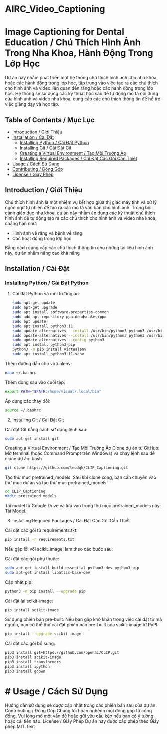 # AIRC_Video_Captioning

# Image Captioning for Dental Education / Chú Thích Hình Ảnh Trong Nha Khoa, Hành Động Trong Lớp Học

Dự án này nhằm phát triển một hệ thống chú thích hình ảnh cho nha khoa, hoặc các hành động trong lớp học, tập trung vào việc tạo ra các chú thích cho hình ảnh và video liên quan đến răng hoặc các hành động trong lớp học. Hệ thống sẽ sử dụng các kỹ thuật học sâu để tự động mô tả nội dung của hình ảnh và video nha khoa, cung cấp các chú thích thông tin để hỗ trợ việc giảng dạy và học tập.

## Table of Contents / Mục Lục
- [Introduction / Giới Thiệu](#introduction)
- [Installation / Cài Đặt](#installation)
  - [Installing Python / Cài Đặt Python](#installing-python)
  - [Installing Git / Cài Đặt Git](#installing-git)
  - [Creating a Virtual Environment / Tạo Môi Trường Ảo](#creating-a-virtual-environment)
  - [Installing Required Packages / Cài Đặt Các Gói Cần Thiết](#installing-required-packages)
- [Usage / Cách Sử Dụng](#usage)
- [Contributing / Đóng Góp](#contributing)
- [License / Giấy Phép](#license)

## Introduction / Giới Thiệu
Chú thích hình ảnh là một nhiệm vụ kết hợp giữa thị giác máy tính và xử lý ngôn ngữ tự nhiên để tạo ra các mô tả văn bản cho hình ảnh. Trong bối cảnh giáo dục nha khoa, dự án này nhằm áp dụng các kỹ thuật chú thích hình ảnh để tự động tạo ra các chú thích cho hình ảnh và video nha khoa, chẳng hạn như:

- Hình ảnh về răng và bệnh về răng
- Các hoạt động trong lớp học 

Bằng cách cung cấp các chú thích thông tin cho những tài liệu hình ảnh này, dự án nhằm nâng cao khả năng 

## Installation / Cài Đặt

### Installing Python / Cài Đặt Python
1. Cài đặt Python và môi trường ảo:

   ```bash
   sudo apt-get update
   sudo apt-get upgrade
   sudo apt install software-properties-common
   sudo add-apt-repository ppa:deadsnakes/ppa
   sudo apt update
   sudo apt install python3.11
   sudo update-alternatives --install /usr/bin/python3 python3 /usr/bin/python3.10 1
   sudo update-alternatives --install /usr/bin/python3 python3 /usr/bin/python3.11 2
   sudo update-alternatives --config python3
   sudo apt install python3-pip
   python3 -m pip install virtualenv
   sudo apt install python3.11-venv

Thêm đường dẫn cho virtualenv:
```sh
nano ~/.bashrc
```

Thêm dòng sau vào cuối tệp:
```sh
export PATH="$PATH:/home/visual/.local/bin"
```
Áp dụng các thay đổi:
```sh
source ~/.bashrc
```
2.  Installing Git / Cài Đặt Git

Cài đặt Git bằng cách sử dụng lệnh sau:
```sh
sudo apt-get install git
```

Creating a Virtual Environment / Tạo Môi Trường Ảo
Clone dự án từ GitHub:
Mở terminal (hoặc Command Prompt trên Windows) và chạy lệnh sau để clone dự án:
bash
```sh
git clone https://github.com/leodqk/CLIP_Captioning.git
```
Tạo thư mục pretrained_models:
Sau khi clone xong, bạn cần chuyển vào thư mục dự án và tạo thư mục pretrained_models:

```sh
cd CLIP_Captioning
mkdir pretrained_models
```

Tải model từ Google Drive và lưu vào trong thư mục pretrained_models này: Tải Model.

3. Installing Required Packages / Cài Đặt Các Gói Cần Thiết

Cài đặt các gói từ requirements.txt:
```sh
pip install -r requirements.txt
```
Nếu gặp lỗi với scikit_image, làm theo các bước sau:

Cài đặt các gói phụ thuộc:
```sh
sudo apt-get install build-essential python3-dev python3-pip
sudo apt-get install libatlas-base-dev
```

Cập nhật pip:
```sh
python3 -m pip install --upgrade pip
```

Cài đặt lại scikit-image:
```sh
pip install scikit-image
```

Sử dụng phiên bản pre-built:
Nếu bạn gặp khó khăn trong việc cài đặt từ mã nguồn, bạn có thể thử cài đặt phiên bản pre-built của scikit-image từ PyPI:
```sh
pip install --upgrade scikit-image
```

Cài đặt các gói bổ sung:
```sh
pip3 install git+https://github.com/openai/CLIP.git
pip3 install scikit-image
pip3 install transformers
pip3 install ipython
pip3 install gdown
```

# # Usage / Cách Sử Dụng
Hướng dẫn sử dụng sẽ được cập nhật trong các phiên bản sau của dự án.
Contributing / Đóng Góp
Chúng tôi hoan nghênh mọi đóng góp từ cộng đồng. Vui lòng mở một vấn đề hoặc gửi yêu cầu kéo nếu bạn có ý tưởng hoặc cải tiến nào.
License / Giấy Phép
Dự án này được cấp phép theo Giấy phép MIT.
text
